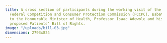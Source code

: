 ```yaml
---
title: A cross section of participants during the working visit of the Director General,
  Federal Competition and Consumer Protection Commission (FCCPC), Babatunde Irukera,
  to the Honourable Minister of Health, Professor Isaac Adewole and his team on the
  proposed Patients’ Bill of Rights.
image: "/uploads/bill-03.jpg"
dimensions: 2793x824
---
```


